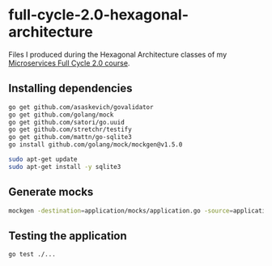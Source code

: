 # full-cycle-2.0-hexagonal-architecture

Files I produced during the Hexagonal Architecture classes of my [Microservices Full Cycle 2.0 course](https://drive.google.com/file/d/1MdN-qK_8Pfg6YI3TSfSa5_2-FHmqGxEP/view?usp=sharing).

## Installing dependencies

```sh
go get github.com/asaskevich/govalidator
go get github.com/golang/mock
go get github.com/satori/go.uuid
go get github.com/stretchr/testify
go get github.com/mattn/go-sqlite3
go install github.com/golang/mock/mockgen@v1.5.0

sudo apt-get update
sudo apt-get install -y sqlite3
```

## Generate mocks

```sh
mockgen -destination=application/mocks/application.go -source=application/product.go application
```

## Testing the application

```sh
go test ./...
```
